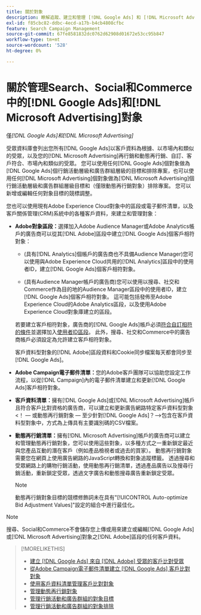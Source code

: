 ```yaml
---
title: 關於對象
description: 瞭解追蹤、建立和管理 [!DNL Google Ads] 和 [!DNL Microsoft Advertising] 對象的選項。
exl-id: f85cbc82-ddbc-4ecd-a17b-b4cb4808cfbc
feature: Search Campaign Management
source-git-commit: 67fe8581832dc0762d62908d01672e53cc95b847
workflow-type: tm+mt
source-wordcount: '528'
ht-degree: 0%

---
```


# 關於管理Search、Social和Commerce中的[!DNL Google Ads]和[!DNL Microsoft Advertising]對象

僅&#x200B;*[!DNL Google Ads]和[!DNL Microsoft Advertising]*

受眾資料庫會列出您所有[!DNL Google Ads]以客戶資料為根據、以市場內和類似的受眾，以及您的[!DNL Microsoft Advertising]再行銷和動態再行銷、自訂、客戶符合、市場內和類似的受眾。 您可以使用任何[!DNL Google Ads]個對象做為[!DNL Google Ads]個行銷活動層級和廣告群組層級的目標和排除專案，也可以使用任何[!DNL Microsoft Advertising]個對象做為[!DNL Microsoft Advertising]個行銷活動層級和廣告群組層級目標和（僅限動態再行銷對象）排除專案。 您可以新增或編輯任何對象目標的競標調整。

您也可以使用現有Adobe Experience Cloud對象中的區段或電子郵件清單，以及客戶關係管理(CRM)系統中的各種客戶資料，來建立和管理對象：

* **Adobe對象區段：**&#x200B;選擇加入Adobe Audience Manager或Adobe Analytics帳戶的廣告商可以從其[!DNL Adobe]區段中建立[!DNL Google Ads]個客戶相符對象：

   * (具有[!DNL Analytics]個帳戶的廣告商也不具備Audience Manager)您可以使用與Adobe Experience Cloud共用的[!DNL Analytics]區段中的使用者ID，建立[!DNL Google Ads]個客戶相符對象。

   * (具有Audience Manager帳戶的廣告商)您可以使用以搜尋、社交和Commerce作為目的地的Audience Manager區段中的使用者ID，建立[!DNL Google Ads]個客戶相符對象。 這可能包括發佈至Adobe Experience Cloud的Adobe Analytics區段，以及使用Adobe Experience Cloud對象庫建立的區段。

  若要建立客戶相符對象，廣告商的[!DNL Google Ads]帳戶必須[符合自訂相符的條件](https://support.google.com/adspolicy/answer/6299717)並選擇加入[使用者ID區段](https://support.google.com/google-ads/answer/9199250)。 此外，搜尋、社交和Commerce中的廣告商帳戶必須設定為允許建立客戶相符對象。

  客戶資料型對象的[!DNL Adobe]區段資料和Cookie同步檔案每天都會同步至[!DNL Google Ads]。

* **Adobe Campaign電子郵件清單：**&#x200B;您的Adobe客戶團隊可以協助您設定工作流程，以從[!DNL Campaign]內的電子郵件清單建立和更新[!DNL Google Ads]客戶相符對象。

* **客戶資料清單：**&#x200B;擁有[!DNL Google Ads]或[!DNL Microsoft Advertising]帳戶且符合客戶比對資格的廣告商，可以建立和更新廣告網路特定客戶資料型對象&lt;！ — 或動態再行銷對象 — 至少針對[!DNL Google Ads]？—>包含在客戶資料型對象中，方式為上傳具有主要識別碼的CSV檔案。

* **動態再行銷清單：**&#x200B;擁有[!DNL Microsoft Advertising]帳戶的廣告商可以建立和管理動態再行銷對象，您可以使用這些對象，以多種方式之一重新鎖定最近與您產品互動的潛在客戶（例如產品檢視者或過去的買家）。 動態再行銷對象需要您在網頁上使用廣告網路的JavaScript轉換和對象追蹤標籤。 透過搜尋和受眾網路上的購物行銷活動，使用動態再行銷清單，透過產品廣告以及搜尋行銷活動，重新鎖定受眾，透過文字廣告和動態搜尋廣告重新鎖定受眾。<!--[For [!DNL Google Ads], these are technically included in a customer data-based audience, so word this all carefully when we add support for them.]-->

  >[!NOTE]
  >
  >動態再行銷對象目標的競標修飾詞未在具有&quot;[!UICONTROL Auto-optimize Bid Adjustment Values]&quot;設定的組合中進行最佳化。

>[!NOTE]
>
>搜尋、Social和Commerce不會儲存您上傳或用來建立或編輯[!DNL Google Ads]或[!DNL Microsoft Advertising]對象之[!DNL Adobe]區段的任何客戶資料。

>[!MORELIKETHIS]
>
>* [建立 [!DNL Google Ads] 來自 [!DNL Adobe] 受眾的客戶比對受眾](google-audience-from-adobe-audience.md)
>* [從Adobe Campaign電子郵件清單建立 [!DNL Google Ads] 客戶比對對象](google-audience-from-campaign-email-list.md)
>* [使用客戶資料清單管理客戶比對對象](audience-from-customer-data-list.md)
>* [管理動態再行銷對象](audience-dynamic-remarketing-manage.md)
>* [管理行銷活動和廣告群組的對象目標](audience-targets-manage.md)
>* [管理行銷活動和廣告群組的對象排除](audience-exclusions-manage.md)
